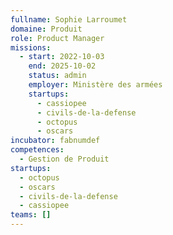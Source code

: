 ```yaml
---
fullname: Sophie Larroumet
domaine: Produit
role: Product Manager
missions:
  - start: 2022-10-03
    end: 2025-10-02
    status: admin
    employer: Ministère des armées
    startups:
      - cassiopee
      - civils-de-la-defense
      - octopus
      - oscars
incubator: fabnumdef
competences:
  - Gestion de Produit
startups:
  - octopus
  - oscars
  - civils-de-la-defense
  - cassiopee
teams: []
---
```


